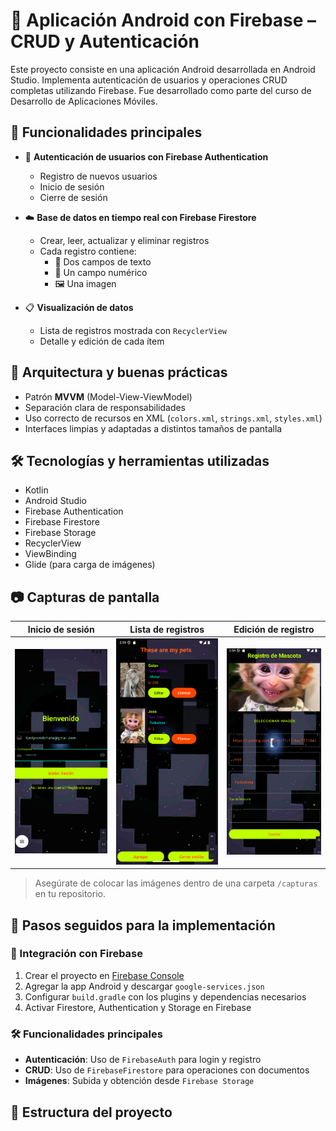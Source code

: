 # 📱 Aplicación Android con Firebase – CRUD y Autenticación

Este proyecto consiste en una aplicación Android desarrollada en Android Studio. Implementa autenticación de usuarios y operaciones CRUD completas utilizando Firebase. Fue desarrollado como parte del curso de Desarrollo de Aplicaciones Móviles.

## 🚀 Funcionalidades principales

- 🔐 **Autenticación de usuarios con Firebase Authentication**
  - Registro de nuevos usuarios
  - Inicio de sesión
  - Cierre de sesión

- ☁️ **Base de datos en tiempo real con Firebase Firestore**
  - Crear, leer, actualizar y eliminar registros
  - Cada registro contiene:
    - 📝 Dos campos de texto
    - 🔢 Un campo numérico
    - 🖼️ Una imagen

- 📋 **Visualización de datos**
  - Lista de registros mostrada con `RecyclerView`
  - Detalle y edición de cada ítem

## 🧠 Arquitectura y buenas prácticas

- Patrón **MVVM** (Model-View-ViewModel)
- Separación clara de responsabilidades
- Uso correcto de recursos en XML (`colors.xml`, `strings.xml`, `styles.xml`)
- Interfaces limpias y adaptadas a distintos tamaños de pantalla

## 🛠️ Tecnologías y herramientas utilizadas

- Kotlin
- Android Studio
- Firebase Authentication
- Firebase Firestore
- Firebase Storage
- RecyclerView
- ViewBinding
- Glide (para carga de imágenes)

## 📷 Capturas de pantalla

| Inicio de sesión | Lista de registros | Edición de registro |
|------------------|--------------------|----------------------|
| ![Login](app/capturas/login.png) | ![Lista](app/capturas/lista.png) | ![Editar](app/capturas/editar.png) |

> Asegúrate de colocar las imágenes dentro de una carpeta `/capturas` en tu repositorio.

## 🧪 Pasos seguidos para la implementación

### 🔗 Integración con Firebase
1. Crear el proyecto en [Firebase Console](https://console.firebase.google.com/)
2. Agregar la app Android y descargar `google-services.json`
3. Configurar `build.gradle` con los plugins y dependencias necesarios
4. Activar Firestore, Authentication y Storage en Firebase

### 🛠️ Funcionalidades principales
- **Autenticación**: Uso de `FirebaseAuth` para login y registro
- **CRUD**: Uso de `FirebaseFirestore` para operaciones con documentos
- **Imágenes**: Subida y obtención desde `Firebase Storage`

## 🧩 Estructura del proyecto
